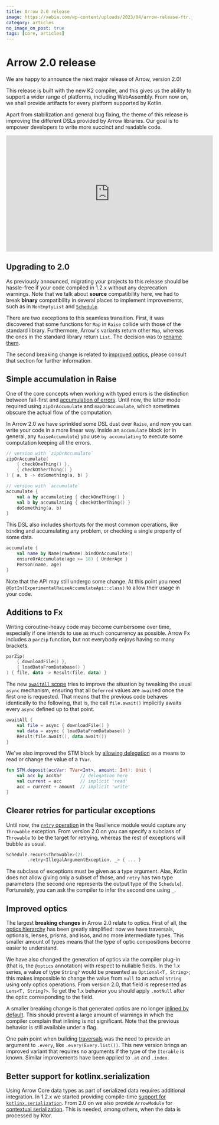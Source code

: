 ```yaml
---
title: Arrow 2.0 release
image: https://xebia.com/wp-content/uploads/2023/04/arrow-release-ftr.jpg
category: articles
no_image_on_post: true
tags: [core, articles]
---
```


# Arrow 2.0 release

We are happy to announce the next major release of Arrow, version 2.0!

This release is built with the new K2 compiler, and this gives us the ability
to support a wider range of platforms, including WebAssembly. From now on, we shall
provide artifacts for every platform supported by Kotlin.

Apart from stabilization and general bug fixing, the theme of this release
is improving the different DSLs provided by Arrow libraries. Our goal is to
empower developers to write more succinct and readable code.

<center>
<p>
<iframe width="560" height="315" src="https://www.youtube-nocookie.com/embed/2sfnDkPWoUw?si=pLR9n67BSOzN1TGf" title="YouTube video player" frameborder="0" allow="accelerometer; autoplay; clipboard-write; encrypted-media; gyroscope; picture-in-picture; web-share" referrerpolicy="strict-origin-when-cross-origin" allowfullscreen></iframe>
</p>
</center>

## Upgrading to 2.0

As previously announced, migrating your projects to this release should be hassle-free
if your code compiled in 1.2.x without any deprecation warnings. Note that we talk about
**source** compatibility here, we had to break **binary** compatibility in several places
to implement improvements, such as in `NonEmptyList` and [`Schedule`](https://github.com/arrow-kt/arrow/pull/3504).

There are two exceptions to this seamless transition. First, it was discovered that some
functions for `Map` in `Raise` collide with those of the standard library. Furthermore,
Arrow's variants return other `Map`, whereas the ones in the standard library return `List`.
The decision was to [rename them](https://github.com/arrow-kt/arrow/pull/3512/files#diff-b378045af72d02f1e5d4037d411102fcdb768239abeabedf69a4520b74ad0278).

The second breaking change is related to [improved optics](#improved-optics), please
consult that section for further information.

## Simple accumulation in Raise

One of the core concepts when working with typed errors is the distinction
between fail-first and [accumulation of errors](/learn/typed-errors/working-with-typed-errors/#accumulating-different-computations). Until now, the latter mode
required using `zipOrAccumulate` and `mapOrAccumulate`, which sometimes obscure the actual
flow of the computation.

In Arrow 2.0 we have sprinkled some DSL dust over `Raise`, and now you can
write your code in a more linear way. Inside an `accumulate` block (or in
general, any `RaiseAccumulate`) you use `by accumulating` to execute some
computation keeping all the errors.

```kotlin
// version with `zipOrAccumulate`
zipOrAccumulate(
    { checkOneThing() },
    { checkOtherThing() }
) { a, b -> doSomething(a, b) }

// version with `accumulate`
accumulate {
    val a by accumulating { checkOneThing() }
    val b by accumulating { checkOtherThing() }
    doSomething(a, b)
}
```

This DSL also includes shortcuts for the most common operations, like
`bind`ing and accumulating any problem, or checking a single property
of some data.

```kotlin
accumulate {
    val name by Name(rawName).bindOrAccumulate()
    ensureOrAccumulate(age >= 18) { UnderAge }
    Person(name, age)
}
```

Note that the API may still undergo some change. At this point you need `@OptIn(ExperimentalRaiseAccumulateApi::class)` to allow their usage in your code.

## Additions to Fx

Writing coroutine-heavy code may become cumbersome over time, especially if
one intends to use as much concurrency as possible. Arrow Fx includes a `parZip`
function, but not everybody enjoys having so many brackets.

```kotlin
parZip(
    { downloadFile() },
    { loadDataFromDatabase() }
) { file, data -> Result(file, data) }
```

The new [`awaitAll` scope](/learn/coroutines/parallel/#await-all-scopes) tries to improve the situation by tweaking the
usual `async` mechanism, ensuring that all `Deferred` values are `await`ed
once the first one is requested. That means that the previous code behaves
identically to the following, that is, the call `file.await()` implicitly
awaits every `async` defined up to that point.

```kotlin
awaitAll {
    val file = async { downloadFile() }
    val data = async { loadDataFromDatabase() }
    Result(file.await(), data.await())
}
```

We've also improved the STM block by [allowing delegation](/learn/coroutines/stm/#reading-and-writing-concurrent-state) as a means to
read or change the value of a `TVar`.

```kotlin
fun STM.deposit(accVar: TVar<Int>, amount: Int): Unit {
    val acc by accVar       // delegation here
    val current = acc       // implicit 'read'
    acc = current + amount  // implicit 'write'
}
```

## Clearer retries for particular exceptions

Until now, the [`retry` operation](/learn/resilience/retry-and-repeat/) in the Resilience module would capture
any `Throwable` exception. From version 2.0 on you can specify a subclass
of `Throwable` to be the target for retrying, whereas the rest of
exceptions will bubble as usual.

```kotlin
Schedule.recurs<Throwable>(2)
        .retry<IllegalArgumentException, _> { ... }
```

The subclass of exceptions must be given as a type argument.
Alas, Kotlin does not allow giving only a subset of those, and `retry`
has two type parameters (the second one represents the output type of
the `Schedule`). Fortunately, you can ask the compiler to infer the
second one using `_`.

## Improved optics

The largest **breaking changes** in Arrow 2.0 relate to optics.
First of all, the [optics hierarchy](/learn/immutable-data/intro/#many-optics-to-rule-them-all) has been greatly simplified:
now we have traversals, optionals, lenses, prisms, and isos, and no more
intermediate types. This smaller amount of types means that the type of
optic compositions become easier to understand.

We have also changed the generation of optics via the compiler plug-in
(that is, the `@optics` annotation) with respect to nullable fields.
In the 1.x series, a value of type `String?` would be presented as
`Optional<T, String>`; this makes impossible to change the value from
`null` to an actual `String` using only optics operations. From version
2.0, that field is represented as `Lens<T, String?>`. To get the 1.x
behavior you should apply `.notNull` after the optic corresponding to
the field.

A smaller breaking change is that generated optics are no longer
[inlined by default](https://github.com/arrow-kt/arrow/pull/3505).
This should prevent a large amount of warnings in which the compiler
complain that inlining is not significant. Note that the previous behavior
is still available under a flag.

One pain point when building [traversals](/learn/immutable-data/traversal/) was the need to provide an
argument to `.every`, like `.every(Every.list())`. This new version
brings an improved variant that requires no arguments if the type
of the `Iterable` is known. Similar improvements have been applied
to `.at` and `.index`.

## Better support for kotlinx.serialization

Using Arrow Core data types as part of serialized data requires additional integration.
In 1.2.x we started providing compile-time [support for `kotlinx.serialization`](/learn/quickstart/serialization/#kotlinxserialization).
From 2.0 on we also provide `ArrowModule` for
[contextual serialization](https://github.com/Kotlin/kotlinx.serialization/blob/master/docs/serializers.md#contextual-serialization). This is needed, among others, when the data is processed
by Ktor.
